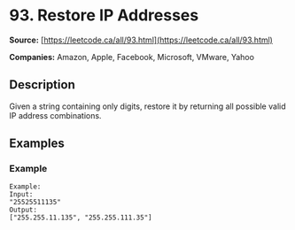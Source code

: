 # 93. Restore IP Addresses

**Source:** [https://leetcode.ca/all/93.html](https://leetcode.ca/all/93.html)

**Companies:** Amazon, Apple, Facebook, Microsoft, VMware, Yahoo

## Description

Given a string containing only digits, restore it by returning all possible valid IP address
        combinations.

## Examples

### Example

```
Example:
Input:
"25525511135"
Output:
["255.255.11.135", "255.255.111.35"]
```

